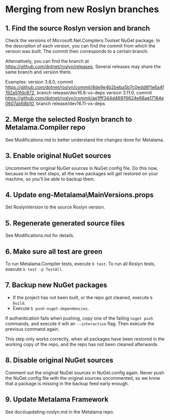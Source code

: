 # Merging from new Roslyn branches

## 1. Find the source Roslyn version and branch

Check the versions of Microsoft.Net.Compilers.Toolset NuGet package. In the descrption of each version, you can find the commit from which the version was built. The commit then corresponds to a certain branch.

Alternatively, you can find the branch at https://github.com/dotnet/roslyn/releases. Several releases may share the same branch and version there.

Examples:
version 3.8.0, commit https://github.com/dotnet/roslyn/commit/8de9e4b2beba5b7c0edd6f1e6a4f192a51fdc872, branch release/dev16.8-vs-deps
version 3.11.0, commit https://github.com/dotnet/roslyn/commit/ae1fff344d46976624e68ae17164e0607ab68b10, branch release/dev16.11-vs-deps

## 2. Merge the selected Roslyn branch to Metalama.Compiler repo

See Modifications.md to better understand the changes done for Metalama.

## 3. Enable original NuGet sources

Uncomment the original NuGet sources in NuGet.config file.
Do this now, because in the next steps, all the new packages will get restored on your machine,
so you'll be able to backup them.

## 4. Update eng-Metalama\MainVersions.props

Set RoslynVersion to the source Roslyn version.

## 5. Regenerate generated source files

See Modifications.md for details.

## 6. Make sure all test are green

To run Metalama.Compiler tests, execute `b test`.
To run all Roslyn tests, execute `b test -p TestAll`.

## 7. Backup new NuGet packages

- If the project has not been built, or the repo got cleaned, execute `b build`.
- Execute `b push-nuget-dependencies`.

If authentication fails when pushing, copy one of the failing `nuget push` commands, and execute it wih an `--interactive` flag. Then execute the previous command again.

This step only works correctly, when all packages have been restored in the working copy of the repo, and the repo has not been cleaned afterwards.

## 8. Disable original NuGet sources

Comment out the original NuGet sources in NuGet.config again.
Never push the NuGet.config file with the original sources uncommented, so we know that a package is missing in the backup feed early enough.

## 9. Update Metalama Framework

See docs\updating-roslyn.md in the Metalama repo.